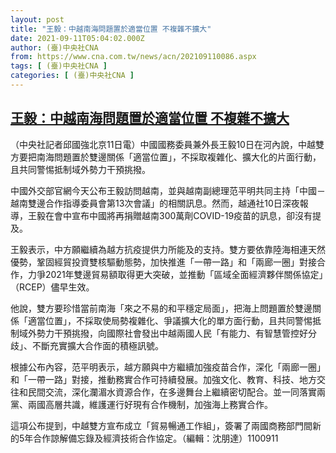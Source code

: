 ```yaml
---
layout: post
title: "王毅：中越南海問題置於適當位置 不複雜不擴大"
date: 2021-09-11T05:04:02.000Z
author: (臺)中央社CNA
from: https://www.cna.com.tw/news/acn/202109110086.aspx
tags: [ (臺)中央社CNA ]
categories: [ (臺)中央社CNA ]
---
```

<!--1631336642000-->
[王毅：中越南海問題置於適當位置 不複雜不擴大](https://www.cna.com.tw/news/acn/202109110086.aspx)
------

<div>
<div></div><div class="paragraph"><p>（中央社記者邱國強北京11日電）中國國務委員兼外長王毅10日在河內說，中越雙方要把南海問題置於雙邊關係「適當位置」，不採取複雜化、擴大化的片面行動，且共同警惕抵制域外勢力干預挑撥。</p><p>中國外交部官網今天公布王毅訪問越南，並與越南副總理范平明共同主持「中國－越南雙邊合作指導委員會第13次會議」的相關訊息。然而，越通社10日深夜報導，王毅在會中宣布中國將再捐贈越南300萬劑COVID-19疫苗的訊息，卻沒有提及。</p><p>王毅表示，中方願繼續為越方抗疫提供力所能及的支持。雙方要依靠陸海相連天然優勢，鞏固經貿投資雙核驅動態勢，加快推進「一帶一路」和「兩廊一圈」對接合作，力爭2021年雙邊貿易額取得更大突破，並推動「區域全面經濟夥伴關係協定」（RCEP）儘早生效。</p><p>他說，雙方要珍惜當前南海「來之不易的和平穩定局面」，把海上問題置於雙邊關係「適當位置」，不採取使局勢複雜化、爭議擴大化的單方面行動，且共同警惕抵制域外勢力干預挑撥，向國際社會發出中越兩國人民「有能力、有智慧管控好分歧」、不斷充實擴大合作面的積極訊號。</p><p>根據公布內容，范平明表示，越方願與中方繼續加強疫苗合作，深化「兩廊一圈」和「一帶一路」對接，推動務實合作可持續發展。加強文化、教育、科技、地方交往和民間交流，深化瀾湄水資源合作，在多邊舞台上繼續密切配合。並一同落實兩黨、兩國高層共識，維護運行好現有合作機制，加強海上務實合作。</p><p>這項公布提到，中越雙方宣布成立「貿易暢通工作組」，簽署了兩國商務部門間新的5年合作諒解備忘錄及經濟技術合作協定。（編輯：沈朋達）1100911</p></div>
</div>
